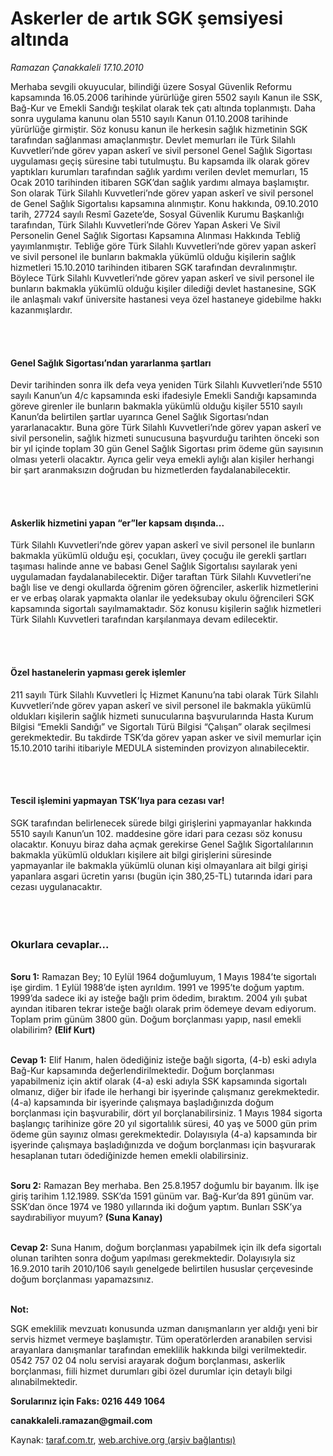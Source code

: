 # Askerler de artık SGK şemsiyesi altında

*Ramazan Çanakkaleli 17.10.2010*

<div class="yazi"><p>Merhaba sevgili okuyucular, bilindiği üzere Sosyal Güvenlik Reformu kapsamında 16.05.2006 tarihinde yürürlüğe giren 5502 sayılı Kanun ile SSK, Bağ-Kur ve Emekli Sandığı teşkilat olarak tek çatı altında toplanmıştı. Daha sonra uygulama kanunu olan 5510 sayılı Kanun 01.10.2008 tarihinde yürürlüğe girmiştir. Söz konusu kanun ile herkesin sağlık hizmetinin SGK tarafından sağlanması amaçlanmıştır. Devlet memurları ile Türk Silahlı Kuvvetleri’nde görev yapan askerî ve sivil personel Genel Sağlık Sigortası uygulaması geçiş süresine tabi tutulmuştu. Bu kapsamda ilk olarak görev yaptıkları kurumları tarafından sağlık yardımı verilen devlet memurları, 15 Ocak 2010 tarihinden itibaren SGK’dan sağlık yardımı almaya başlamıştır. Son olarak Türk Silahlı Kuvvetleri’nde görev yapan askerî ve sivil personel de Genel Sağlık Sigortalısı kapsamına alınmıştır. Konu hakkında, 09.10.2010 tarih, 27724 sayılı Resmî Gazete’de, Sosyal Güvenlik Kurumu Başkanlığı tarafından, Türk Silahlı Kuvvetleri’nde Görev Yapan Askeri Ve Sivil Personelin Genel Sağlık Sigortası Kapsamına Alınması Hakkında Tebliğ yayımlanmıştır. Tebliğe göre Türk Silahlı Kuvvetleri’nde görev yapan askerî ve sivil personel ile bunların bakmakla yükümlü olduğu kişilerin sağlık hizmetleri 15.10.2010 tarihinden itibaren SGK tarafından devralınmıştır. Böylece Türk Silahlı Kuvvetleri’nde görev yapan askerî ve sivil personel ile bunların bakmakla yükümlü olduğu kişiler dilediği devlet hastanesine, SGK ile anlaşmalı vakıf üniversite hastanesi veya özel hastaneye gidebilme hakkı kazanmışlardır.</p>
<p><b> </b></p>
<h4><br/>Genel Sağlık Sigortası’ndan yararlanma şartları </h4>
<p>Devir tarihinden sonra ilk defa veya yeniden Türk Silahlı Kuvvetleri’nde 5510 sayılı Kanun’un 4/c kapsamında eski ifadesiyle Emekli Sandığı kapsamında göreve girenler ile bunların bakmakla yükümlü olduğu kişiler 5510 sayılı Kanun’da belirtilen şartlar uyarınca Genel Sağlık Sigortası’ndan yararlanacaktır. Buna göre Türk Silahlı Kuvvetleri’nde görev yapan askerî ve sivil personelin, sağlık hizmeti sunucusuna başvurduğu tarihten önceki son bir yıl içinde toplam 30 gün Genel Sağlık Sigortası prim ödeme gün sayısının olması yeterli olacaktır. Ayrıca gelir veya emekli aylığı alan kişiler herhangi bir şart aranmaksızın doğrudan bu hizmetlerden faydalanabilecektir.</p>
<p><b> </b></p>
<h4><br/>Askerlik hizmetini yapan “er”ler kapsam dışında...</h4>
<p>Türk Silahlı Kuvvetleri’nde görev yapan askerî ve sivil personel ile bunların bakmakla yükümlü olduğu eşi, çocukları, üvey çocuğu ile gerekli şartları taşıması halinde anne ve babası Genel Sağlık Sigortalısı sayılarak yeni uygulamadan faydalanabilecektir. Diğer taraftan Türk Silahlı Kuvvetleri’ne bağlı lise ve dengi okullarda öğrenim gören öğrenciler, askerlik hizmetlerini er ve erbaş olarak yapmakta olanlar ile yedeksubay okulu öğrencileri SGK kapsamında sigortalı sayılmamaktadır. Söz konusu kişilerin sağlık hizmetleri Türk Silahlı Kuvvetleri tarafından karşılanmaya devam edilecektir.</p>
<p><b> </b></p>
<h4><br/>Özel hastanelerin yapması gerek işlemler</h4>
<p>211 sayılı Türk Silahlı Kuvvetleri İç Hizmet Kanunu’na tabi olarak Türk Silahlı Kuvvetleri’nde görev yapan askerî ve sivil personel ile bakmakla yükümlü oldukları kişilerin sağlık hizmeti sunucularına başvurularında Hasta Kurum Bilgisi “Emekli Sandığı” ve Sigortalı Türü Bilgisi “Çalışan” olarak seçilmesi gerekmektedir. Bu takdirde TSK’da görev yapan asker ve sivil memurlar için 15.10.2010 tarihi itibariyle MEDULA sisteminden provizyon alınabilecektir.</p>
<p><b> </b></p>
<h4><br/>Tescil işlemini yapmayan TSK’lıya para cezası var! </h4>
<p>SGK tarafından belirlenecek sürede bilgi girişlerini yapmayanlar hakkında 5510 sayılı Kanun’un 102. maddesine göre idari para cezası söz konusu olacaktır. Konuyu biraz daha açmak gerekirse Genel Sağlık Sigortalılarının bakmakla yükümlü oldukları kişilere ait bilgi girişlerini süresinde yapmayanlar ile bakmakla yükümlü olunan kişi olmayanlara ait bilgi girişi yapanlara asgari ücretin yarısı (bugün için 380,25-TL) tutarında idari para cezası uygulanacaktır.</p>
<p><b> </b></p>
<h3><br/>Okurlara cevaplar...</h3>
<p><b><br/>Soru 1:</b> Ramazan Bey; 10 Eylül 1964 doğumluyum, 1 Mayıs 1984’te sigortalı işe girdim. 1 Eylül 1988’de işten ayrıldım. 1991 ve 1995’te doğum yaptım. 1999’da sadece iki ay isteğe bağlı prim ödedim, bıraktım. 2004 yılı şubat ayından itibaren tekrar isteğe bağlı olarak prim ödemeye devam ediyorum. Toplam prim günüm 3800 gün. Doğum borçlanması yapıp, nasıl emekli olabilirim? <b>(Elif Kurt)</b></p>
<p><b><br/>Cevap 1:</b> Elif Hanım, halen ödediğiniz isteğe bağlı sigorta, (4-b) eski adıyla Bağ-Kur kapsamında değerlendirilmektedir. Doğum borçlanması yapabilmeniz için aktif olarak (4-a) eski adıyla SSK kapsamında sigortalı olmanız, diğer bir ifade ile herhangi bir işyerinde çalışmanız gerekmektedir. (4-a) kapsamında bir işyerinde çalışmaya başladığınızda doğum borçlanması için başvurabilir, dört yıl borçlanabilirsiniz. 1 Mayıs 1984 sigorta başlangıç tarihinize göre 20 yıl sigortalılık süresi, 40 yaş ve 5000 gün prim ödeme gün sayınız olması gerekmektedir. Dolayısıyla (4-a) kapsamında bir işyerinde çalışmaya başladığınızda ve doğum borçlanması için başvurarak hesaplanan tutarı ödediğinizde hemen emekli olabilirsiniz.</p>
<p><b><br/>Soru 2:</b> Ramazan Bey merhaba. Ben 25.8.1957 doğumlu bir bayanım. İlk işe giriş tarihim 1.12.1989. SSK’da 1591 günüm var. Bağ-Kur’da 891 günüm var. SSK’dan önce 1974 ve 1980 yıllarında iki doğum yaptım. Bunları SSK’ya saydırabiliyor muyum? <b>(Suna Kanay)</b> </p>
<p><b><br/>Cevap 2:</b> Suna Hanım, doğum borçlanması yapabilmek için ilk defa sigortalı olunan tarihten sonra doğum yapılması gerekmektedir. Dolayısıyla siz 16.9.2010 tarih 2010/106 sayılı genelgede belirtilen hususlar çerçevesinde doğum borçlanması yapamazsınız.</p>
<p><b><br/>Not:</b></p>
<p>SGK emeklilik mevzuatı konusunda uzman danışmanların yer aldığı yeni bir servis hizmet vermeye başlamıştır. Tüm operatörlerden aranabilen servisi arayanlara danışmanlar tarafından emeklilik hakkında bilgi verilmektedir. 0542 757 02 04 nolu servisi arayarak doğum borçlanması, askerlik borçlanması, fiili hizmet durumları gibi özel durumlar için detaylı bilgi alınabilmektedir.</p><b>
<p>Sorularınız için Faks: 0216 449 1064</p>
<p>canakkaleli.ramazan@gmail.com</p></b></div>

Kaynak: [taraf.com.tr](http://www.taraf.com.tr:80/ramazan-canakkaleli/makale-askerler-de-artik-sgk-semsiyesi-altinda.htm), [web.archive.org (arşiv bağlantısı)](http://web.archive.org/web/20101018193926/http://www.taraf.com.tr:80/ramazan-canakkaleli/makale-askerler-de-artik-sgk-semsiyesi-altinda.htm)
